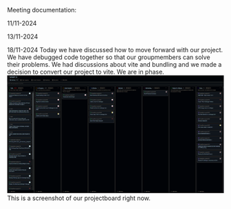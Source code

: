 Meeting documentation:
 
11/11-2024

13/11-2024

18/11-2024
Today we have discussed how to move forward with our project. We have debugged code together so that our groupmembers can solve their problems. We had discussions about vite and bundling and we made a decision to convert our project to vite. 
We are in phase. 
![Meeting #2](documentation/images/241118.png) This is a screenshot of our projectboard right now. 
